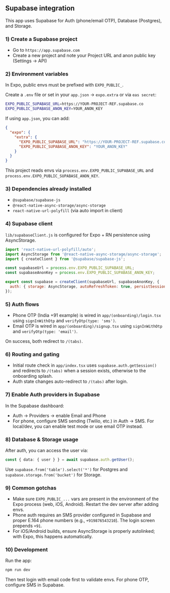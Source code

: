## Supabase integration

This app uses Supabase for Auth (phone/email OTP), Database (Postgres), and Storage.

### 1) Create a Supabase project
- Go to `https://app.supabase.com`
- Create a new project and note your Project URL and anon public key (Settings → API)

### 2) Environment variables
In Expo, public envs must be prefixed with `EXPO_PUBLIC_`.

Create a `.env` file or set in your `app.json` → `expo.extra` or via `eas secret`:

```bash
EXPO_PUBLIC_SUPABASE_URL=https://YOUR-PROJECT-REF.supabase.co
EXPO_PUBLIC_SUPABASE_ANON_KEY=YOUR_ANON_KEY
```

If using `app.json`, you can add:

```json
{
  "expo": {
    "extra": {
      "EXPO_PUBLIC_SUPABASE_URL": "https://YOUR-PROJECT-REF.supabase.co",
      "EXPO_PUBLIC_SUPABASE_ANON_KEY": "YOUR_ANON_KEY"
    }
  }
}
```

This project reads envs via `process.env.EXPO_PUBLIC_SUPABASE_URL` and `process.env.EXPO_PUBLIC_SUPABASE_ANON_KEY`.

### 3) Dependencies already installed
- `@supabase/supabase-js`
- `@react-native-async-storage/async-storage`
- `react-native-url-polyfill` (via auto import in client)

### 4) Supabase client
`lib/supabaseClient.js` is configured for Expo + RN persistence using AsyncStorage.

```js
import 'react-native-url-polyfill/auto';
import AsyncStorage from '@react-native-async-storage/async-storage';
import { createClient } from '@supabase/supabase-js';

const supabaseUrl = process.env.EXPO_PUBLIC_SUPABASE_URL;
const supabaseAnonKey = process.env.EXPO_PUBLIC_SUPABASE_ANON_KEY;

export const supabase = createClient(supabaseUrl, supabaseAnonKey, {
  auth: { storage: AsyncStorage, autoRefreshToken: true, persistSession: true, detectSessionInUrl: false }
});
```

### 5) Auth flows
- Phone OTP (India +91 example) is wired in `app/(onboarding)/login.tsx` using `signInWithOtp` and `verifyOtp(type: 'sms')`.
- Email OTP is wired in `app/(onboarding)/signup.tsx` using `signInWithOtp` and `verifyOtp(type: 'email')`.

On success, both redirect to `/(tabs)`.

### 6) Routing and gating
- Initial route check in `app/index.tsx` uses `supabase.auth.getSession()` and redirects to `/(tabs)` when a session exists, otherwise to the onboarding splash.
- Auth state changes auto-redirect to `/(tabs)` after login.

### 7) Enable Auth providers in Supabase
In the Supabase dashboard:
- Auth → Providers → enable Email and Phone
- For phone, configure SMS sending (Twilio, etc.) in Auth → SMS. For local/dev, you can enable test mode or use email OTP instead.

### 8) Database & Storage usage
After auth, you can access the user via:

```ts
const { data: { user } } = await supabase.auth.getUser();
```

Use `supabase.from('table').select('*')` for Postgres and `supabase.storage.from('bucket')` for Storage.

### 9) Common gotchas
- Make sure `EXPO_PUBLIC_...` vars are present in the environment of the Expo process (web, iOS, Android). Restart the dev server after adding envs.
- Phone auth requires an SMS provider configured in Supabase and proper E.164 phone numbers (e.g., `+919876543210`). The login screen prepends `+91`.
- For iOS/Android builds, ensure AsyncStorage is properly autolinked; with Expo, this happens automatically.

### 10) Development
Run the app:

```bash
npm run dev
```

Then test login with email code first to validate envs. For phone OTP, configure SMS in Supabase.

